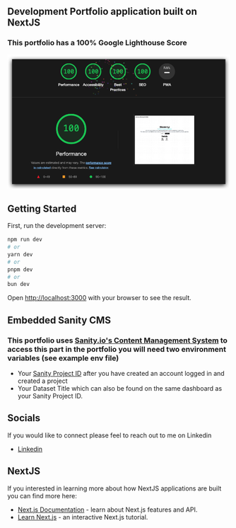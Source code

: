 ## Development Portfolio application built on NextJS

### This portfolio has a 100% Google Lighthouse Score
![Lighthouse](https://github.com/oobohP/portfolio/blob/master/public/lighthouse.png?raw=true)

## Getting Started
First, run the development server:

```bash
npm run dev
# or
yarn dev
# or
pnpm dev
# or
bun dev
```

Open [http://localhost:3000](http://localhost:3000) with your browser to see the result.

## Embedded Sanity CMS

### This portfolio uses [Sanity.io's Content Management System](https://www.sanity.io/) to access this part in the portfolio you will need two environment variables (see example env file)<br>
- Your [Sanity Project ID](https://www.sanity.io/manage) after you have created an account logged in and created a project <br>
- Your Dataset Title which can also be found on the same dashboard as your Sanity Project ID.
<!-- TODO: ADD LINK TO BLOG WHERE YOU WRITE ABOUT HOW TO SET UP NEXTJS + SANITY HEADLESS CMS-->

## Socials
If you would like to connect please feel to reach out to me on Linkedin
- [Linkedin](https://www.linkedin.com/in/sly-dev/)

## NextJS
If you interested in learning more about how NextJS applications are built you can find more here:

- [Next.js Documentation](https://nextjs.org/docs) - learn about Next.js features and API.
- [Learn Next.js](https://nextjs.org/learn) - an interactive Next.js tutorial.
